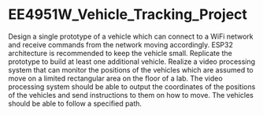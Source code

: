 # EE4951W_Vehicle_Tracking_Project
Design a single prototype of a vehicle which can connect to a WiFi network and receive commands from the network moving accordingly. ESP32 architecture is recommended to keep the vehicle small. Replicate the prototype to build at least one additional vehicle. Realize a video processing system that can monitor the positions of the vehicles which are assumed to move on a limited rectangular area on the floor of a lab. The video processing system should be able to output the coordinates of the positions of the vehicles and send instructions to them on how to move. The vehicles should be able to follow a specified path.
